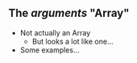 ## The _arguments_ "Array"

+ Not actually an Array
  + But looks a lot like one...
+ Some examples...
  
